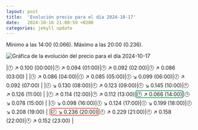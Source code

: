 ```yaml
---
layout: post
title:  'Evolución precio para el día 2024-10-17'
date:   2024-10-16 21:00:59 +0200
categories: jekyll update
---
```

Mínimo a las 14:00 (0.066). Máximo a las 20:00 (0.236). 

![Gráfica de la evolución del precio para el día 2024-10-17](url)


|🕛 ↗ 0.100 (00:00)|🕐 ↗ 0.094 (01:00)|🕑 ↗ 0.092 (02:00)|🕒 ↗ 0.086 (03:00) | 
|🕓 ↗ 0.086 (04:00)|🕔 ↗ 0.085 (05:00)|🕕 ↘ 0.099 (06:00)|🕖 ↗ 0.092 (07:00) | 
|🕗 ↘ 0.130 (08:00)|🕘 ↗ 0.123 (09:00)|🕙 ↘ 0.145 (10:00)|🕚 ↗ 0.126 (11:00) | 
|🕛 ↗ 0.114 (12:00)|🕐 ↗ 0.112 (13:00)|<span style='border:2px solid MediumSeaGreen;'>🕑 ↗ 0.066 (14:00)</span>|🕒 ↘ 0.078 (15:00) | 
|🕓 ↘ 0.098 (16:00)|🕔 ↘ 0.124 (17:00)|🕕 ↘ 0.199 (18:00)|🕖 ↘ 0.208 (19:00) | 
|<span style='border:2px solid Tomato;'>🕗 ↘ 0.236 (20:00)</span>|🕘 ↗ 0.229 (21:00)|🕙 ↗ 0.158 (22:00)|🕚 ↗ 0.152 (23:00) | 
 

